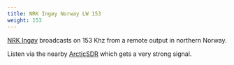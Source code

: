```yaml
---
title: NRK Ingøy Norway LW 153
weight: 153
---
```

[NRK Ingøy](http://www.dxing.info/profiles/norway_nrk_ingoy.dx) broadcasts on
153 Khz from a remote output in northern Norway.

Listen via the nearby [ArcticSDR](http://arcticsdr.proxy.kiwisdr.com:8073/?f=153.00amz7)
which gets a very strong signal.
